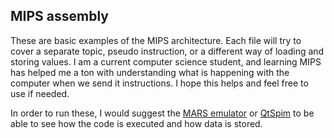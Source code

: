 ## MIPS assembly

These are basic examples of the MIPS architecture. Each file will try to cover a separate topic, pseudo instruction, or a different way of loading and storing values. I am a current computer science student, and learning MIPS has helped me a ton with understanding what is happening with the computer when we send it instructions. I hope this helps and feel free to use if needed.

In order to run these, I would suggest the [MARS emulator](https://courses.missouristate.edu/kenvollmar/mars/download.htm) or [QtSpim](https://spimsimulator.sourceforge.net/) to be able to see how the code is executed and how data is stored.

